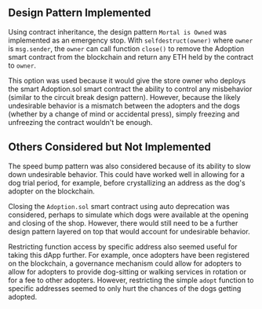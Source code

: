 ## Design Pattern Implemented  
Using contract inheritance, the design pattern `Mortal is Owned` was implemented as an emergency stop. With `selfdestruct(owner)` where `owner` is `msg.sender`, the `owner` can call function `close()` to remove the Adoption smart contract from the blockchain and return any ETH held by the contract to `owner`.  

This option was used because it would give the store owner who deploys the smart Adoption.sol smart contract the ability to control any misbehavior (similar to the circuit break design pattern). However, because the likely undesirable behavior is a mismatch between the adopters and the dogs (whether by a change of mind or accidental press), simply freezing and unfreezing the contract wouldn't be enough.

## Others Considered but Not Implemented  
The speed bump pattern was also considered because of its ability to slow down undesirable behavior. This could have worked well in allowing for a dog trial period, for example, before crystallizing an address as the dog's adopter on the blockchain.   

Closing the `Adoption.sol` smart contract using auto deprecation was considered, perhaps to simulate which dogs were available at the opening and closing of the shop. However, there would still need to be a further design pattern layered on top that would account for undesirable behavior.  

Restricting function access by specific address also seemed useful for taking this dApp further. For example, once adopters have been registered on the blockchain, a governance mechanism could allow for adopters to allow for adopters to provide dog-sitting or walking services in rotation or for a fee to other adopters. However, restricting the simple `adopt` function to specific addresses seemed to only hurt the chances of the dogs getting adopted.  

